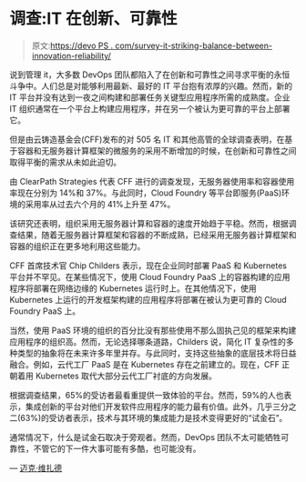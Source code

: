 # 调查:IT 在创新、可靠性

> 原文:[https://devo PS . com/survey-it-striking-balance-between-innovation-reliability/](https://devops.com/survey-it-striking-balance-between-innovation-reliability/)

说到管理 it，大多数 DevOps 团队都陷入了在创新和可靠性之间寻求平衡的永恒斗争中。人们总是对能够利用最新、最好的 IT 平台抱有浓厚的兴趣。然而，新的 IT 平台并没有达到一夜之间构建和部署任务关键型应用程序所需的成熟度。企业 IT 组织通常在一个平台上构建应用程序，并在另一个被认为更可靠的平台上部署它。

但是由云铸造基金会(CFF)发布的对 505 名 IT 和其他高管的全球调查表明，在基于容器和无服务器计算框架的微服务的采用不断增加的时候，在创新和可靠性之间取得平衡的需求从未如此迫切。

由 ClearPath Strategies 代表 CFF 进行的调查发现，无服务器使用率和容器使用率现在分别为 14%和 37%。与此同时，Cloud Foundry 等平台即服务(PaaS)环境的采用率从过去六个月的 41%上升至 47%。

该研究还表明，组织采用无服务器计算和容器的速度开始趋于平稳。然而，根据调查结果，随着无服务器计算框架和容器的不断成熟，已经采用无服务器计算框架和容器的组织正在更多地利用这些能力。

CFF 首席技术官 Chip Childers 表示，现在企业同时部署 PaaS 和 Kubernetes 平台并不罕见。在某些情况下，使用 Cloud Foundry PaaS 上的容器构建的应用程序将部署在网络边缘的 Kubernetes 运行时上。在其他情况下，使用 Kubernetes 上运行的开发框架构建的应用程序将部署在被认为更可靠的 Cloud Foundry PaaS 上。

当然，使用 PaaS 环境的组织的百分比没有那些使用不那么固执己见的框架来构建应用程序的组织高。然而，无论选择哪条道路，Childers 说，简化 IT 复杂性的多种类型的抽象将在未来许多年里并存。与此同时，支持这些抽象的底层技术将日益融合。例如，云代工厂 PaaS 是在 Kubernetes 存在之前建立的。现在，CFF 正朝着用 Kubernetes 取代大部分云代工厂衬底的方向发展。

根据调查结果，65%的受访者最看重提供一致体验的平台。然而，59%的人也表示，集成创新的平台对他们开发软件应用程序的能力最有价值。此外，几乎三分之二(63%)的受访者表示，技术与其环境的集成能力是技术变得更好的“试金石”。

通常情况下，什么是试金石取决于旁观者。然而，DevOps 团队不太可能牺牲可靠性，不管它的下一件大事可能有多酷，也可能没有。

— [迈克·维扎德](https://devops.com/author/mike-vizard/)